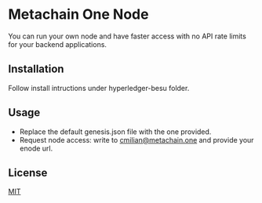 # Metachain One Node

You can run your own node and have faster access with no API rate limits for your backend applications.

## Installation

Follow install intructions under hyperledger-besu folder.



## Usage

- Replace the default genesis.json file with the one provided.
- Request node access: write to cmilian@metachain.one and provide your enode url.



## License

[MIT](https://choosealicense.com/licenses/mit/)